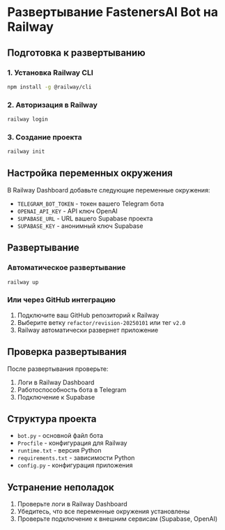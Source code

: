 # Развертывание FastenersAI Bot на Railway

## Подготовка к развертыванию

### 1. Установка Railway CLI
```bash
npm install -g @railway/cli
```

### 2. Авторизация в Railway
```bash
railway login
```

### 3. Создание проекта
```bash
railway init
```

## Настройка переменных окружения

В Railway Dashboard добавьте следующие переменные окружения:

- `TELEGRAM_BOT_TOKEN` - токен вашего Telegram бота
- `OPENAI_API_KEY` - API ключ OpenAI
- `SUPABASE_URL` - URL вашего Supabase проекта
- `SUPABASE_KEY` - анонимный ключ Supabase

## Развертывание

### Автоматическое развертывание
```bash
railway up
```

### Или через GitHub интеграцию
1. Подключите ваш GitHub репозиторий к Railway
2. Выберите ветку `refactor/revision-20250101` или тег `v2.0`
3. Railway автоматически развернет приложение

## Проверка развертывания

После развертывания проверьте:
1. Логи в Railway Dashboard
2. Работоспособность бота в Telegram
3. Подключение к Supabase

## Структура проекта

- `bot.py` - основной файл бота
- `Procfile` - конфигурация для Railway
- `runtime.txt` - версия Python
- `requirements.txt` - зависимости Python
- `config.py` - конфигурация приложения

## Устранение неполадок

1. Проверьте логи в Railway Dashboard
2. Убедитесь, что все переменные окружения установлены
3. Проверьте подключение к внешним сервисам (Supabase, OpenAI)
